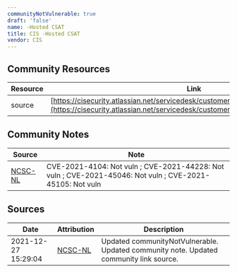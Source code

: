 ```yaml
---
communityNotVulnerable: true
draft: 'false'
name: -Hosted CSAT
title: CIS -Hosted CSAT
vendor: CIS
---
```



## Community Resources
| Resource | Link |
| --- | --- |
| source | [https://cisecurity.atlassian.net/servicedesk/customer/portal/15/article/2434301961](https://cisecurity.atlassian.net/servicedesk/customer/portal/15/article/2434301961) |

## Community Notes
| Source | Note |
| --- | --- |
| [NCSC-NL](https://github.com/NCSC-NL/log4shell/blob/main/software/README.md) | CVE-2021-4104: Not vuln ; CVE-2021-44228: Not vuln ; CVE-2021-45046: Not vuln ; CVE-2021-45105: Not vuln </ul> |

## Sources
| Date | Attribution | Description |
| --- | --- | --- |
| 2021-12-27 15:29:04 | [NCSC-NL](https://github.com/NCSC-NL/log4shell/blob/main/software/README.md) | Updated communityNotVulnerable. Updated community note. Updated community link source.  |
